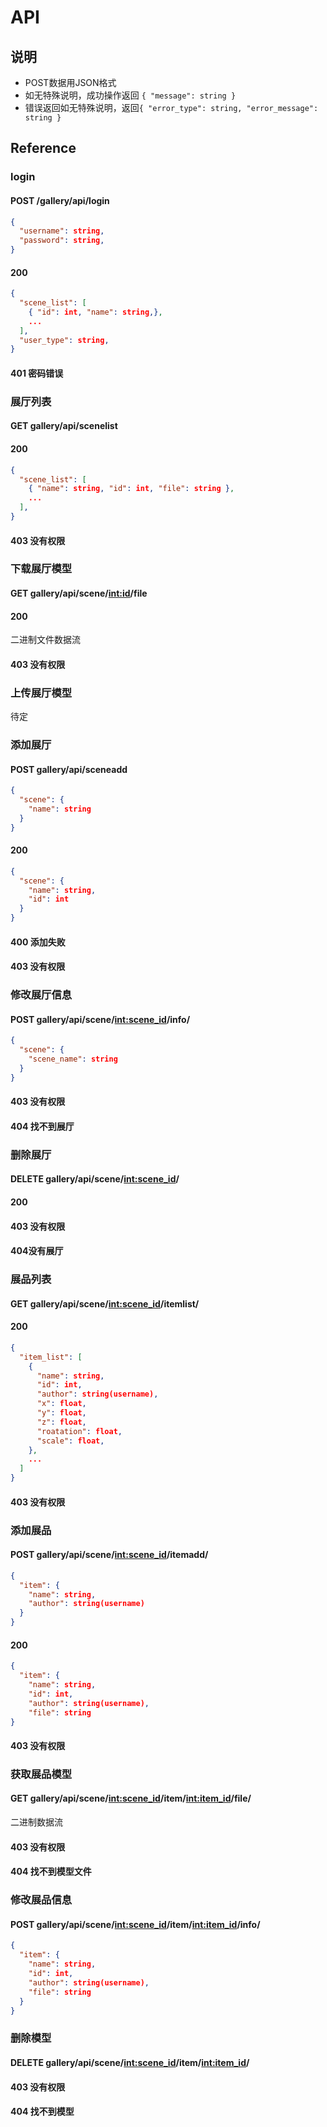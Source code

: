 # API

## 说明
- POST数据用JSON格式
- 如无特殊说明，成功操作返回 `{ "message": string }`
- 错误返回如无特殊说明，返回`{ "error_type": string, "error_message": string }`

## Reference

### login

#### POST /gallery/api/login
```json
{
  "username": string,
  "password": string,
}
```

#### 200
```json
{
  "scene_list": [
    { "id": int, "name": string,},
    ...
  ],
  "user_type": string,
}
```
#### 401 密码错误


### 展厅列表

#### GET gallery/api/scenelist

#### 200
```json
{
  "scene_list": [
    { "name": string, "id": int, "file": string },
    ...
  ],
}
```

#### 403 没有权限


### 下载展厅模型

#### GET gallery/api/scene/<int:id>/file

#### 200
二进制文件数据流

#### 403 没有权限


### 上传展厅模型
待定


### 添加展厅

#### POST gallery/api/sceneadd
```json
{
  "scene": {
    "name": string
  }
}
```

#### 200
```json
{
  "scene": {
    "name": string,
    "id": int
  }
}
```

#### 400 添加失败

#### 403 没有权限


### 修改展厅信息

#### POST gallery/api/scene/<int:scene_id>/info/
```json
{
  "scene": {
    "scene_name": string
  }
}
```

#### 403 没有权限

#### 404 找不到展厅


### 删除展厅

#### DELETE gallery/api/scene/<int:scene_id>/

#### 200

#### 403 没有权限

#### 404没有展厅


### 展品列表

#### GET gallery/api/scene/<int:scene_id>/itemlist/

#### 200
```json
{
  "item_list": [
    {
      "name": string,
      "id": int,
      "author": string(username),
      "x": float,
      "y": float,
      "z": float,
      "roatation": float,
      "scale": float,
    },
    ...
  ]
}
```

#### 403 没有权限


### 添加展品

#### POST gallery/api/scene/<int:scene_id>/itemadd/
```json
{
  "item": {
    "name": string,
    "author": string(username)
  }
}
```

#### 200
```json
{
  "item": {
    "name": string,
    "id": int,
    "author": string(username),
    "file": string
}
```

#### 403 没有权限


### 获取展品模型

#### GET gallery/api/scene/<int:scene_id>/item/<int:item_id>/file/
二进制数据流

#### 403 没有权限

#### 404 找不到模型文件


### 修改展品信息

#### POST gallery/api/scene/<int:scene_id>/item/<int:item_id>/info/
```json
{
  "item": {
    "name": string,
    "id": int,
    "author": string(username),
    "file": string
  }
}
```


### 删除模型

#### DELETE gallery/api/scene/<int:scene_id>/item/<int:item_id>/

#### 403 没有权限

#### 404 找不到模型

